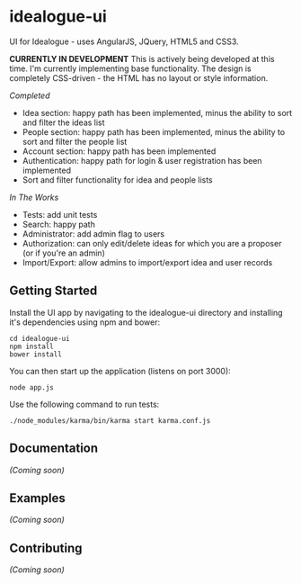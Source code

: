 # idealogue-ui

UI for Idealogue - uses AngularJS, JQuery, HTML5 and CSS3.

**CURRENTLY IN DEVELOPMENT**
This is actively being developed at this time. I'm currently implementing base functionality. The design is completely
CSS-driven - the HTML has no layout or style information.

_Completed_
* Idea section: happy path has been implemented, minus the ability to sort and filter the ideas list
* People section: happy path has been implemented, minus the ability to sort and filter the people list
* Account section: happy path has been implemented
* Authentication: happy path for login & user registration has been implemented
* Sort and filter functionality for idea and people lists

_In The Works_
* Tests: add unit tests
* Search: happy path
* Administrator: add admin flag to users
* Authorization: can only edit/delete ideas for which you are a proposer (or if you're an admin)
* Import/Export: allow admins to import/export idea and user records

## Getting Started

Install the UI app by navigating to the idealogue-ui directory and installing it's dependencies using npm
and bower:
```
cd idealogue-ui
npm install
bower install
```

You can then start up the application (listens on port 3000):
```
node app.js
```

Use the following command to run tests:
```
./node_modules/karma/bin/karma start karma.conf.js
```

## Documentation
_(Coming soon)_

## Examples
_(Coming soon)_

## Contributing
_(Coming soon)_